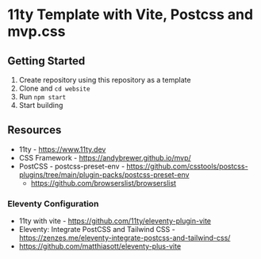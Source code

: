 # 11ty Template with Vite, Postcss and mvp.css
## Getting Started
1. Create repository using this repository as a template
2. Clone and `cd website`
3. Run `npm start`
4. Start building
## Resources
* 11ty - https://www.11ty.dev
* CSS Framework - https://andybrewer.github.io/mvp/
* PostCSS - postcss-preset-env - https://github.com/csstools/postcss-plugins/tree/main/plugin-packs/postcss-preset-env
  * https://github.com/browserslist/browserslist
### Eleventy Configuration
* 11ty with vite - https://github.com/11ty/eleventy-plugin-vite
* Eleventy: Integrate PostCSS and Tailwind CSS - https://zenzes.me/eleventy-integrate-postcss-and-tailwind-css/
* https://github.com/matthiasott/eleventy-plus-vite

